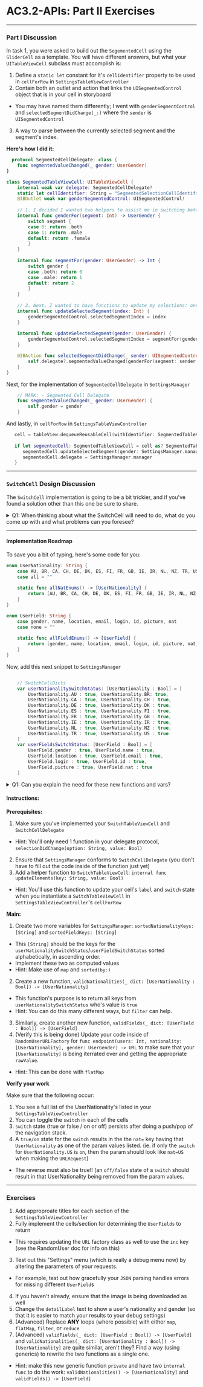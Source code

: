 # AC3.2-APIs: Part II Exercises
---

### Part I Discussion
In task 1, you were asked to build out the `SegementedCell` using the `SliderCell` as a template. You will have different answers, but what your `UITableViewCell` subclass must accomplish is: 

1. Define a `static let` constant for it's `cellIdentifier` property to be used in `cellForRow` in `SettingsTableViewController`
2. Contain both an outlet and action that links the `UISegmentedControl` object that is in your cell in storyboard
  - You may have named them differently; I went with `genderSegmentControl` and `selectedSegmentDidChange(_:)` where the `sender` is `UISegmentedControl`
3. A way to parse between the currently selected segment and the segment's index. 

__Here's how I did it:__

```swift 
  protocol SegmentedCellDelegate: class {
    func segmentedValueChanged(_ gender: UserGender)
}

class SegmentedTableViewCell: UITableViewCell {
    internal weak var delegate: SegmentedCellDelegate?
    static let cellIdentifier: String = "SegmentedSelectionCellIdentifier"
    @IBOutlet weak var genderSegmentedControl: UISegmentedControl!
    
    // 1. I decided I wanted two helpers to assist me in switching between segment index and the corresponding UserGender
    internal func genderFor(segment: Int) -> UserGender {
        switch segment {
        case 0: return .both
        case 1: return .male
        default: return .female
        }
    }
    
    internal func segmentFor(gender: UserGender) -> Int {
        switch gender {
        case .both: return 0
        case .male: return 1
        default: return 2
        }
    }
    
    // 2. Next, I wanted to have functions to update my selections: one using Int as a parameter and the other UserGender
    internal func updateSelectedSegment(index: Int) {
        genderSegmentedControl.selectedSegmentIndex = index
    }
    
    internal func updateSelectedSegment(gender: UserGender) {
        genderSegmentedControl.selectedSegmentIndex = segmentFor(gender: gender)
    }

    @IBAction func selectedSegmentDidChange(_ sender: UISegmentedControl) {
        self.delegate?.segmentedValueChanged(genderFor(segment: sender.selectedSegmentIndex))
    }
}
```

Next, for the implementation of `SegmentedCellDelegate` in `SettingsManager`

```swift
    // MARK: - Segmented Cell Delegate
    func segmentedValueChanged(_ gender: UserGender) {
        self.gender = gender
    }
```

And lastly, in `cellForRow` in `SettingsTableViewController`

```swift
   cell = tableView.dequeueReusableCell(withIdentifier: SegmentedTableViewCell.cellIdentifier, for: indexPath)
            
   if let segmentedCell: SegmentedTableViewCell = cell as? SegmentedTableViewCell {
      segmentedCell.updateSelectedSegment(gender: SettingsManager.manager.gender)
      segmentedCell.delegate = SettingsManager.manager
   }
```
---
### `SwitchCell` Design Discussion
The `SwitchCell` implementation is going to be a bit trickier, and if you've found a solution other than this one be sure to share. 

<details><summary>Q1: When thinking about what the SwitchCell will need to do, what do you come up with and what problems can you foresee?</summary>
Well the biggest one is that we'll need to maintain two separate collections in order to (1) keep the right Bool values for each of the UserNationality enums and (2) have the data sorted properly. 

The first requires a Dictionary and the second an Array. (Remember, Dictionaries aren't guaranteed to be in any particular order)

Another issue involves the delegate method. We're going to need to be able to update the Bool value in a dictionary, but in order to do so, we'll also need the rawValue of the enum of the cell we alter. In other words, the delegate function needs 2 parameters, a String representing the enum rawValue and a Bool representing the current switch state. 

Lastly, we're going to have to alter how we generate URLs from implicit param values, to explicit ones. So enum cases were we were just leaving a blank string (to indicate to return all values) will have to be replaced with explicit enum rawValue Strings. 
</details>

---
#### Implementation Roadmap

To save you a bit of typing, here's some code for you:

```swift
enum UserNationality: String {
    case AU, BR, CA, CH, DE, DK, ES, FI, FR, GB, IE, IR, NL, NZ, TR, US
    case all = ""
    
    static func allNatEnums() -> [UserNationality] {
        return [AU, BR, CA, CH, DE, DK, ES, FI, FR, GB, IE, IR, NL, NZ, TR, US]
    }
}

enum UserField: String {
    case gender, name, location, email, login, id, picture, nat
    case none = ""
    
    static func allFieldEnums() -> [UserField] {
        return [gender, name, location, email, login, id, picture, nat]
    }
}
```

Now, add this next snippet to `SettingsManager`

```swift 

    // SwitchCellDicts
    var userNationalitySwitchStatus: [UserNationality : Bool] = [
        UserNationality.AU : true, UserNationality.BR: true,
        UserNationality.CA : true, UserNationality.CH : true,
        UserNationality.DE : true, UserNationality.DK : true,
        UserNationality.ES : true, UserNationality.FI : true,
        UserNationality.FR : true, UserNationality.GB : true,
        UserNationality.IE : true, UserNationality.IR : true,
        UserNationality.NL : true, UserNationality.NZ : true,
        UserNationality.TR : true, UserNationality.US : true
    ]
    var userFieldsSwitchStatus: [UserField : Bool] = [
        UserField.gender : true, UserField.name : true,
        UserField.location : true, UserField.email : true,
        UserField.login : true, UserField.id : true,
        UserField.picture : true, UserField.nat : true
    ]
```

<details><summary>Q1: Can you explain the need for these new functions and vars?</summary>
In short: we need to maintain the current status for each UserNationality. This status corresponds to a UISwitch state, which indicates whether or not we're interested in passing along a particular UserNationality as a param value in our URLRequest. 

The enum functions are useful for determining the number of cells in each section we'll need to have
</details>

#### Instructions: 

__Prerequisites:__

1. Make sure you've implemented your `SwitchTableViewCell` and `SwitchCellDelegate`
  - Hint: You'll only need 1 function in your delegate protocol, `selectionDidChange(option: String, value: Bool)`
2. Ensure that `SettingsManager` conforms to `SwitchCellDelegate` (you don't have to fill out the code inside of the function just yet)
3. Add a helper function to `SwitchTableViewCell`: `internal func updateElements(key: String, value: Bool)`
  - Hint: You'll use this function to update your cell's `label` and `switch` state when you instantiate a `SwitchTableViewCell` in `SettingsTableViewController`'s `cellForRow`

__Main:__

1. Create two more variables for `SettingsManager`: `sortedNationalityKeys: [String]` and `sortedFieldKeys: [String]`
  - This `[String]` should be the keys for the `userNationalitySwitchStatus`/`userFieldSwitchStatus` sorted alphabetically, in ascending order. 
  - Implement these two as computed values
  - Hint: Make use of `map` and `sorted(by:)`
2. Create a new function, `validNationalities(_ dict: [UserNationality : Bool]) -> [UserNationality]`
  - This function's purpose is to return all keys from `userNationalitySwitchStatus` who's value is `true`
  - Hint: You can do this many different ways, but `filter` can help. 
3. Similarly, create another new function, `validFields(_ dict: [UserField : Bool]) -> [UserField]`
4. (Verify this is being done) Update your code inside of `RandomUserURLFactory` for `func endpoint(users: Int, nationality: [UserNationality], gender: UserGender) -> URL` to make sure that your `[UserNationality]` is being iterrated over and getting the appropriate `rawValue`. 
  - Hint: This can be done with `flatMap`
  
__Verify your work__

Make sure that the following occur: 

1. You see a full list of the UserNationality's listed in your `SettingsTableViewController`
2. You can toggle the `switch` in each of the cells
3. `switch` state (true or false / on or off) persists after doing a push/pop of the navigation stack.
4. A `true/on` state for the `switch` results in the the `nat=` key having that `UserNationality` as one of the param values listed. (ie. if only the `switch` for `UserNationality.US` is `on`, then the param should look like `nat=US` when making the `URLRequest`)
  - The reverse must also be true!! (an `off/false` state of a `switch` should result in that UserNationality being removed from the param values.

---
### Exercises

1. Add approproate titles for each section of the `SettingsTableViewController`
2. Fully implement the cells/section for determining the `UserFields` to return
  - This requires updating the `URL` factory class as well to use the `inc` key (see the RandomUser doc for info on this)
3. Test out this "Settings" menu (which is really a debug menu now) by altering the parameters of your requests.
  - For example, test out how gracefully your `JSON` parsing handles errors for missing different `UserField`s
4. If you haven't already, ensure that the image is being downloaded as well
5. Change the `detailLabel` text to show a user's nationality and gender (so that it is easier to match your results to your debug settings)
5. (Advanced) Replace __ANY__ loops (where possible) with either `map`, `flatMap`, `filter`, or `reduce`
6. (Advanced) `validFields(_ dict: [UserField : Bool]) -> [UserField]` and `validNationalities(_ dict: [UserNationality : Bool]) -> [UserNationality]` are quite similar, aren't they? Find a way (using generics) to rewrite the two functions as a single one.
  - Hint: make this new generic function `private` and have two `internal func` to do the work: `validNationalities() -> [UserNationality]` and `validFields() -> [UserField]`

